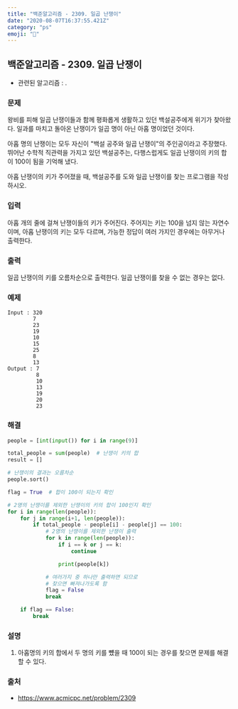 ```yaml
---
title: "백준알고리즘 - 2309. 일곱 난쟁이"
date: "2020-08-07T16:37:55.421Z"
category: "ps"
emoji: "👸"
---
```


## 백준알고리즘 - 2309. 일곱 난쟁이

- 관련된 알고리즘 : .

### 문제

왕비를 피해 일곱 난쟁이들과 함께 평화롭게 생활하고 있던 백설공주에게 위기가 찾아왔다. 일과를 마치고 돌아온 난쟁이가 일곱 명이 아닌 아홉 명이었던 것이다.

아홉 명의 난쟁이는 모두 자신이 "백설 공주와 일곱 난쟁이"의 주인공이라고 주장했다. 뛰어난 수학적 직관력을 가지고 있던 백설공주는, 다행스럽게도 일곱 난쟁이의 키의 합이 100이 됨을 기억해 냈다.

아홉 난쟁이의 키가 주어졌을 때, 백설공주를 도와 일곱 난쟁이를 찾는 프로그램을 작성하시오.

### 입력

아홉 개의 줄에 걸쳐 난쟁이들의 키가 주어진다. 주어지는 키는 100을 넘지 않는 자연수이며, 아홉 난쟁이의 키는 모두 다르며, 가능한 정답이 여러 가지인 경우에는 아무거나 출력한다.

### 출력

일곱 난쟁이의 키를 오름차순으로 출력한다. 일곱 난쟁이를 찾을 수 없는 경우는 없다.

### 예제

```
Input : 320
        7
        23
        19
        10
        15
        25
        8
        13
Output : 7
         8
         10
         13
         19
         20
         23
```

### 해결

```python
people = [int(input()) for i in range(9)]

total_people = sum(people)  # 난쟁이 키의 합
result = []

# 난쟁이의 결과는 오름차순
people.sort()

flag = True  # 합이 100이 되는지 확인

# 2명의 난쟁이를 제외한 난쟁이의 키의 합이 100인지 확인
for i in range(len(people)):
    for j in range(i+1, len(people)):
        if total_people - people[i] - people[j] == 100:
            # 2명의 난쟁이를 제외한 난쟁이 출력
            for k in range(len(people)):
                if i == k or j == k:
                    continue

                print(people[k])

            # 여러가지 중 하나만 출력하면 되므로
            # 찾으면 빠져나가도록 함
            flag = False
            break

    if flag == False:
        break

```

### 설명

1.  아홉명의 키의 합에서 두 명의 키를 뻈을 때 100이 되는 경우를 찾으면 문제를 해결할 수 있다.

### 출처

- https://www.acmicpc.net/problem/2309
